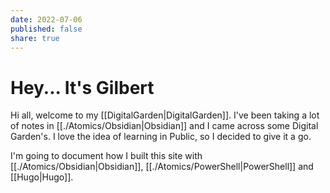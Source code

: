 ```yaml
---
date: 2022-07-06
published: false
share: true
---
```


# Hey... It's Gilbert

Hi all, welcome to my [[DigitalGarden|DigitalGarden]]. I've been taking a lot of notes in [[./Atomics/Obsidian|Obsidian]] and I came across some Digital Garden's. I love the idea of learning in Public, so I decided to give it a go.

I'm going to document how I built this site with [[./Atomics/Obsidian|Obsidian]], [[./Atomics/PowerShell|PowerShell]] and [[Hugo|Hugo]].

